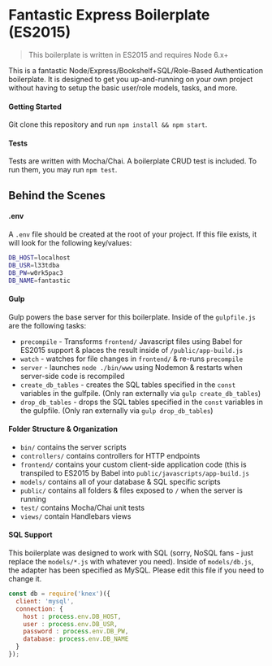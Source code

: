 # Fantastic Express Boilerplate (ES2015) 

> This boilerplate is written in ES2015 and requires Node 6.x+

This is a fantastic Node/Express/Bookshelf+SQL/Role-Based Authentication boilerplate. It is designed to get you up-and-running on your own project without having to setup the basic user/role models, tasks, and more.

#### Getting Started

Git clone this repository and run `npm install && npm start`.

#### Tests

Tests are written with Mocha/Chai. A boilerplate CRUD test is included. To run them, you may run `npm test`.

## Behind the Scenes

#### .env

A `.env` file should be created at the root of your project. If this file exists, it will look for the following key/values:

```bash
DB_HOST=localhost
DB_USR=l33tdba
DB_PW=w0rk5pac3
DB_NAME=fantastic
```

#### Gulp

Gulp powers the base server for this boilerplate. Inside of the `gulpfile.js` are the following tasks:
* `precompile` - Transforms `frontend/` Javascript files using Babel for ES2015 support & places the result inside of `/public/app-build.js`
* `watch` - watches for file changes in `frontend/` & re-runs `precompile`
* `server` - launches `node ./bin/www` using Nodemon & restarts when server-side code is recompiled
* `create_db_tables` - creates the SQL tables specified in the `const` variables in the gulfpile. (Only ran externally via `gulp create_db_tables`)
* `drop_db_tables` - drops the SQL tables specified in the `const` variables in the gulpfile. (Only ran externally via `gulp drop_db_tables`)


#### Folder Structure & Organization

* `bin/` contains the server scripts
* `controllers/` contains controllers for HTTP endpoints
* `frontend/` contains your custom client-side application code (this is transpiled to ES2015 by Babel into `public/javascripts/app-build.js`
* `models/` contains all of your database & SQL specific scripts
* `public/` contains all folders & files exposed to `/` when the server is running
* `test/` contains Mocha/Chai unit tests
* `views/` contain Handlebars views


#### SQL Support

This boilerplate was designed to work with SQL (sorry, NoSQL fans - just replace the `models/*.js` with whatever you need). Inside of `models/db.js`, the adapter has been specified as MySQL. Please edit this file if you need to change it.

```js
const db = require('knex')({
  client: 'mysql',
  connection: {
    host : process.env.DB_HOST,
    user : process.env.DB_USR,
    password : process.env.DB_PW,
    database: process.env.DB_NAME
  }
});
```
